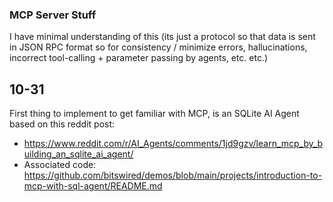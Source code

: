 ### MCP Server Stuff

I have minimal understanding of this (its just a protocol so that data is sent in JSON RPC format so for consistency / minimize errors, hallucinations, incorrect tool-calling + parameter passing by agents, etc. etc.)

## 10-31
First thing to implement to get familiar with MCP, is an SQLite AI Agent based on this reddit post:
- https://www.reddit.com/r/AI_Agents/comments/1jd9gzv/learn_mcp_by_building_an_sqlite_ai_agent/
- Associated code: https://github.com/bitswired/demos/blob/main/projects/introduction-to-mcp-with-sql-agent/README.md 